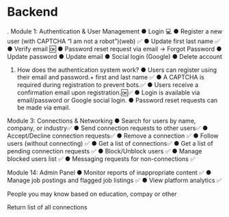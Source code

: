 # Backend

.
Module 1: Authentication & User Management
●	Login 💻
●	Register a new user (with CAPTCHA “I am not a robot”)(web) ✅
●	Update first last  name ✅
●	Verify email 🆗
●	Password reset request via email ->	Forgot Password
●	Update password
●	Update email 
●	Social login (Google)
●	Delete account


1. How does the authentication system work?
●	Users can register using their email and password.+ first and last name ✅
●	A CAPTCHA is required during registration to prevent bots.✅
●	Users receive a confirmation email upon registration.🆗✅
●	Login is available via email/password or Google social login.
●	Password reset requests can be made via email.



 Module 3: Connections & Networking
●	Search for users by name, company, or industry✅
●	Send connection requests to other users✅
●	Accept/Decline connection requests✅
●	Remove a connection ✅
●	Follow users (without connecting) ✅
●	Get a list of connections✅
●	Get a list of pending connection requests ✅
●	Block/Unblock users ✅
●	Manage blocked users list ✅
●	Messaging requests for non-connections ✅



Module 14: Admin Panel
●	Monitor reports of inappropriate content ✅
●	Manage job postings and flagged job listings ✅
●	View platform analytics ✅

People you may know based on education, compay or other

Return list of all connections